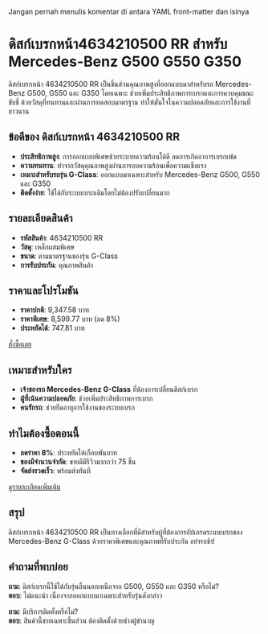Jangan pernah menulis komentar di antara YAML front-matter dan isinya

# ดิสก์เบรกหน้า4634210500 RR สำหรับ Mercedes-Benz G500 G550 G350  

ดิสก์เบรกหน้า 4634210500 RR เป็นชิ้นส่วนคุณภาพสูงที่ออกแบบมาสำหรับรถ Mercedes-Benz G500, G550 และ G350 โดยเฉพาะ ช่วยเพิ่มประสิทธิภาพการเบรกและการควบคุมขณะขับขี่ ด้วยวัสดุที่ทนทานและผ่านการทดสอบมาตรฐาน ทำให้มั่นใจในความปลอดภัยและการใช้งานที่ยาวนาน  

## ข้อดีของ ดิสก์เบรกหน้า 4634210500 RR  

- **ประสิทธิภาพสูง**: การออกแบบพิเศษช่วยระบายความร้อนได้ดี ลดการเกิดอาการเบรกเฟด  
- **ความทนทาน**: ทำจากวัสดุคุณภาพสูงผ่านการอบความร้อนเพื่อความแข็งแรง  
- **เหมาะสำหรับรถรุ่น G-Class**: ออกแบบมาเฉพาะสำหรับ Mercedes-Benz G500, G550 และ G350  
- **ติดตั้งง่าย**: ใช้ได้กับระบบเบรกเดิมโดยไม่ต้องปรับเปลี่ยนมาก  

## รายละเอียดสินค้า  

- **รหัสสินค้า**: 4634210500 RR  
- **วัสดุ**: เหล็กผสมพิเศษ  
- **ขนาด**: ตามมาตรฐานของรุ่น G-Class  
- **การรับประกัน**: คุณภาพสินค้า  

## ราคาและโปรโมชัน  

- **ราคาปกติ**: 9,347.58 บาท  
- **ราคาพิเศษ**: 8,599.77 บาท (ลด 8%)  
- **ประหยัดได้**: 747.81 บาท  

<div class="flex justify-center my-2">  
<a href="https://buy.csgad.com/oEQliZY" rel="nofollow sponsored" target="_blank" class="py-2 px-4 rounded-md text-white font-semibold bg-gradient-to-r from-[#f73c22] to-[#ff7b48]">  
สั่งซื้อเลย  
</a>  
</div>  

## เหมาะสำหรับใคร  

- **เจ้าของรถ Mercedes-Benz G-Class** ที่ต้องการเปลี่ยนดิสก์เบรก  
- **ผู้ที่เน้นความปลอดภัย**: ช่วยเพิ่มประสิทธิภาพการเบรก  
- **คนรักรถ**: ช่วยยืดอายุการใช้งานของระบบเบรก  

## ทำไมต้องซื้อตอนนี้  

- **ลดราคา 8%**: ประหยัดได้เกือบพันบาท  
- **ของมีจำนวนจำกัด**: ขายดีมีรีวิวมากกว่า 75 ชิ้น  
- **จัดส่งรวดเร็ว**: พร้อมส่งทันที  

<div class="flex justify-center my-2">  
<a href="https://buy.csgad.com/oEQliZY" rel="nofollow sponsored" target="_blank" class="py-2 px-4 rounded-md text-white font-semibold bg-gradient-to-r from-[#f73c22] to-[#ff7b48]">  
ดูรายละเอียดเพิ่มเติม  
</a>  
</div>  

## สรุป  

ดิสก์เบรกหน้า 4634210500 RR เป็นทางเลือกที่ดีสำหรับผู้ที่ต้องการอัปเกรดระบบเบรกของ Mercedes-Benz G-Class ด้วยราคาพิเศษและคุณภาพที่รับประกัน อย่ารอช้า!  

## คำถามที่พบบ่อย  

**ถาม**: ดิสก์เบรกนี้ใช้ได้กับรุ่นอื่นนอกเหนือจาก G500, G550 และ G350 หรือไม่?  
**ตอบ**: ไม่แนะนำ เนื่องจากออกแบบมาเฉพาะสำหรับรุ่นดังกล่าว  

**ถาม**: มีบริการติดตั้งหรือไม่?  
**ตอบ**: สินค้านี้ขายเฉพาะชิ้นส่วน ต้องติดตั้งด้วยช่างผู้ชำนาญ